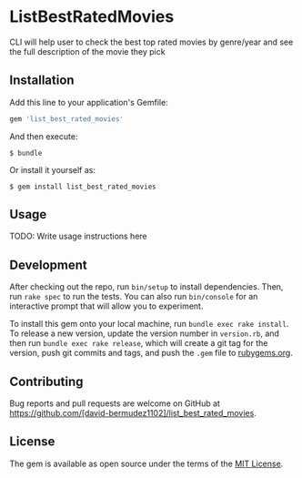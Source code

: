 # ListBestRatedMovies

CLI will help user to check the best top rated movies by genre/year and see the full description of the movie they pick

## Installation

Add this line to your application's Gemfile:

```ruby
gem 'list_best_rated_movies'
```

And then execute:

    $ bundle

Or install it yourself as:

    $ gem install list_best_rated_movies

## Usage

TODO: Write usage instructions here

## Development

After checking out the repo, run `bin/setup` to install dependencies. Then, run `rake spec` to run the tests. You can also run `bin/console` for an interactive prompt that will allow you to experiment.

To install this gem onto your local machine, run `bundle exec rake install`. To release a new version, update the version number in `version.rb`, and then run `bundle exec rake release`, which will create a git tag for the version, push git commits and tags, and push the `.gem` file to [rubygems.org](https://rubygems.org).

## Contributing

Bug reports and pull requests are welcome on GitHub at https://github.com/[david-bermudez1102]/list_best_rated_movies.

## License

The gem is available as open source under the terms of the [MIT License](https://opensource.org/licenses/MIT).
